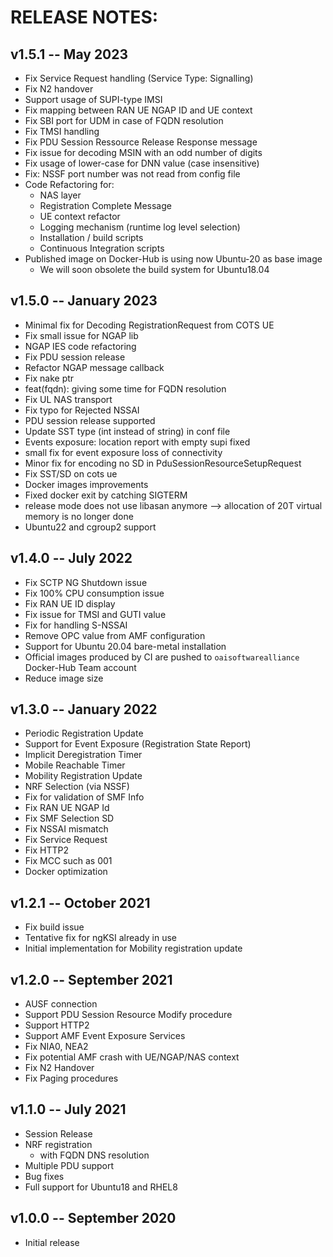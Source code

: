 # RELEASE NOTES: #

## v1.5.1 -- May 2023 ##

* Fix Service Request handling (Service Type: Signalling)
* Fix N2 handover
* Support usage of SUPI-type IMSI
* Fix mapping between RAN UE NGAP ID and UE context
* Fix SBI port for UDM in case of FQDN resolution
* Fix TMSI handling
* Fix PDU Session Ressource Release Response message
* Fix issue for decoding MSIN with an odd number of digits
* Fix usage of lower-case for DNN value (case insensitive)
* Fix: NSSF port number was not read from config file
* Code Refactoring for:
  * NAS layer
  * Registration Complete Message
  * UE context refactor
  * Logging mechanism (runtime log level selection)
  * Installation / build scripts
  * Continuous Integration scripts
* Published image on Docker-Hub is using now Ubuntu-20 as base image
  * We will soon obsolete the build system for Ubuntu18.04

## v1.5.0 -- January 2023 ##

* Minimal fix for Decoding RegistrationRequest from COTS UE
* Fix small issue for NGAP lib
* NGAP IES code refactoring
* Fix PDU session release
* Refactor NGAP message callback
* Fix nake ptr
* feat(fqdn): giving some time for FQDN resolution
* Fix UL NAS transport
* Fix typo for Rejected NSSAI
* PDU session release supported
* Update SST type (int instead of string) in conf file
* Events exposure: location report with empty supi fixed
* small fix for event exposure loss of connectivity
* Minor fix for encoding no SD in PduSessionResourceSetupRequest
* Fix SST/SD on cots ue
* Docker images improvements
* Fixed docker exit by catching SIGTERM
* release mode does not use libasan anymore --> allocation of 20T virtual memory is no longer done
* Ubuntu22 and cgroup2 support

## v1.4.0 -- July 2022 ##

* Fix SCTP NG Shutdown issue
* Fix 100% CPU consumption issue
* Fix RAN UE ID display
* Fix issue for TMSI and GUTI value
* Fix for handling S-NSSAI 
* Remove OPC value from AMF configuration
* Support for Ubuntu 20.04 bare-metal installation
* Official images produced by CI are pushed to `oaisoftwarealliance` Docker-Hub Team account
* Reduce image size


## v1.3.0 -- January 2022 ##

* Periodic Registration Update
* Support for Event Exposure (Registration State Report)
* Implicit Deregistration Timer
* Mobile Reachable Timer
* Mobility Registration Update
* NRF Selection (via NSSF)
* Fix for validation of SMF Info
* Fix RAN UE NGAP Id
* Fix SMF Selection SD
* Fix NSSAI mismatch
* Fix Service Request
* Fix HTTP2
* Fix MCC such as 001
* Docker optimization

## v1.2.1 -- October 2021 ##

* Fix build issue
* Tentative fix for ngKSI already in use
* Initial implementation for Mobility registration update

## v1.2.0 -- September 2021 ##

* AUSF connection
* Support PDU Session Resource Modify procedure
* Support HTTP2
* Support AMF Event Exposure Services
* Fix NIA0, NEA2
* Fix potential AMF crash with UE/NGAP/NAS context
* Fix N2 Handover
* Fix Paging procedures

## v1.1.0 -- July 2021 ##

* Session Release
* NRF registration
  - with FQDN DNS resolution
* Multiple PDU support
* Bug fixes
* Full support for Ubuntu18 and RHEL8

## v1.0.0 -- September 2020 ##

* Initial release

